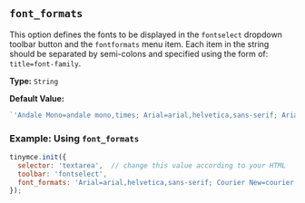## `font_formats`

This option defines the fonts to be displayed in the `fontselect` dropdown toolbar button and the `fontformats` menu item. Each item in the string should be separated by semi-colons and specified using the form of: `title=font-family`.

**Type:** `String`

**Default Value:**

```js
`'Andale Mono=andale mono,times; Arial=arial,helvetica,sans-serif; Arial Black=arial black,avant garde; Book Antiqua=book antiqua,palatino; Comic Sans MS=comic sans ms,sans-serif; Courier New=courier new,courier; Georgia=georgia,palatino; Helvetica=helvetica; Impact=impact,chicago; Symbol=symbol; Tahoma=tahoma,arial,helvetica,sans-serif; Terminal=terminal,monaco; Times New Roman=times new roman,times; Trebuchet MS=trebuchet ms,geneva; Verdana=verdana,geneva; Webdings=webdings; Wingdings=wingdings,zapf dingbats'`
```

### Example: Using `font_formats`

```js
tinymce.init({
  selector: 'textarea',  // change this value according to your HTML
  toolbar: 'fontselect',
  font_formats: 'Arial=arial,helvetica,sans-serif; Courier New=courier new,courier,monospace; AkrutiKndPadmini=Akpdmi-n'
});
```
